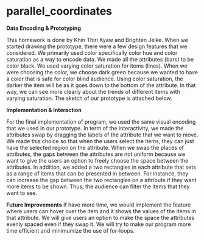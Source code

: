 # parallel_coordinates
**Data Encoding & Prototyping**


This homework is done by Khin Thiri Kyaw and Brighten Jelke. When we started drawing the prototype, there were a few design features that we considered. We primarily used color specifically color hue and color saturation as a way to encode data. We made all the attributes (bars) to be color black. We used varying color saturation for items (lines). When we were choosing the color, we choose dark green because we wanted to have a color that is safe for color blind audience. Using color saturation, the darker the item will be as it goes down to the bottom of the attribute. In that way, we can see more clearly about the trends of different items with varying saturation. The sketch of our prototype is attached below. 



**Implementation & Interaction**

For the final implementation of program, we used the same visual encoding that we used in our prototype. In term of the interactivity, we made the attributes swap by dragging the labels of the attribute that we want to move. We made this choice so that when the users select the items, they can just have the selected region on the attribute. When we swap the places of attributes, the gaps between the attributes are not uniform because we want to give the users an option to freely choose the space between the attributes. In addition, we added a two rectangles in each attribute that sets as a range of items that can be presented in between. For instance, they can increase the gap between the two rectangles on a attribute if they want more items to be shown. Thus, the audience can filter the items that they want to see. 



**Future Improvements**
If have more time, we would implement the feature where users can hover over the item and it shows the values of the items in that attribute. We will give users an option to make the space the attributes evenly spaced even if they swap it. We will try to make our program more time efficient and minimumize the use of for-loops. 
